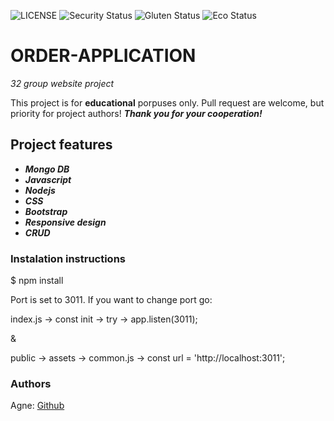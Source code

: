 ![LICENSE](https://img.shields.io/badge/license-MIT-blue.svg?style=flat-square)
![Security Status](https://img.shields.io/security-headers?label=Security&url=https%3A%2F%2Fgithub.com&style=flat-square)
![Gluten Status](https://img.shields.io/badge/Gluten-Free-green.svg)
![Eco Status](https://img.shields.io/badge/ECO-Friendly-green.svg)

# ORDER-APPLICATION

_32 group website project_

This project is for **educational** porpuses only. Pull request are welcome, but priority for project authors! **_Thank you for your cooperation!_**

## Project features

-   **_Mongo DB_**
-   **_Javascript_**
-   **_Nodejs_**
-   **_CSS_**
-   **_Bootstrap_**
-   **_Responsive design_**
-   **_CRUD_**

### Instalation instructions

$ npm install

Port is set to 3011. If you want to change port go:

index.js -> const init -> try -> app.listen(3011);

&

public -> assets -> common.js -> const url = 'http://localhost:3011';

### Authors

Agne: [Github](https://github.com/agnekauk)
